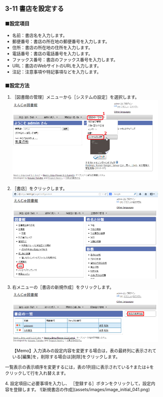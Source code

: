 3-11 書店を設定する
-------------------

### ■設定項目

* 名前：書店名を入力します。
* 郵便番号：書店の所在地の郵便番号を入力します。
* 住所：書店の所在地の住所を入力します。
* 電話番号：書店の電話番号を入力します。
* ファックス番号：書店のファックス番号を入力します。
* URL：書店のWebサイトのURLを入力します。
* 注記：注意事項や特記事項などを入力します。

### ■設定方法

1. ［図書館の管理］メニューから［システムの設定］を選択します。  
   ![システムの設定](assets/images/image_system_setup.png)
2. ［書店］をクリックします。  
   ![書店の設定](assets/images/image_initial_038_0.png)
3. 右メニューの［書店の新規作成］をクリックします。  
   ![書店の新規作成](assets/images/image_initial_038.png)

   <div class="alert alert-info" markdown="1">
   【Memo】入力済みの設定内容を変更する場合は，表の最終列に表示されている[編集]を，削除する場合は[削除]をクリックします。
一覧表示の表示順序を変更するには，表の1列目に表示されている↑または↓をクリックして行を入れ替えます。
   </div>
4. 設定項目に必要事項を入力し、
   ［登録する］ボタンをクリックして，設定内容を登録します。  
   ![新規書店の作成](assets/images/image_initial_041.png)

